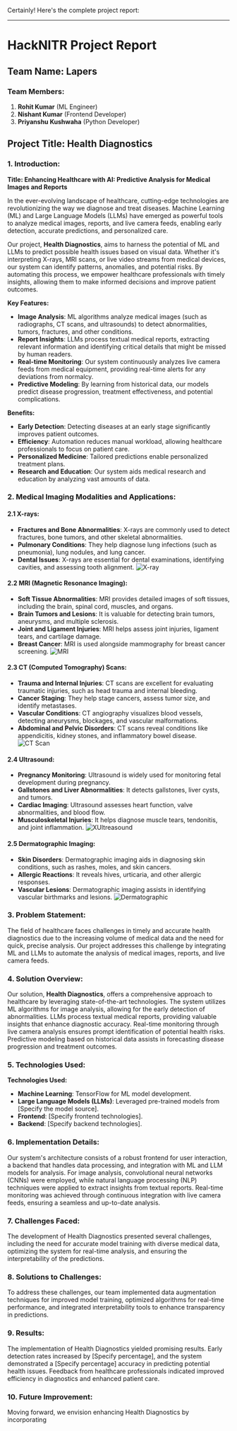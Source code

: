 Certainly! Here's the complete project report:

---

# HackNITR Project Report

## Team Name: **Lapers**

### Team Members:

1. **Rohit Kumar** (ML Engineer)
2. **Nishant Kumar** (Frontend Developer)
3. **Priyanshu Kushwaha** (Python Developer)

## Project Title: **Health Diagnostics**

### 1. Introduction:

**Title: Enhancing Healthcare with AI: Predictive Analysis for Medical Images and Reports**

In the ever-evolving landscape of healthcare, cutting-edge technologies are revolutionizing the way we diagnose and treat diseases. Machine Learning (ML) and Large Language Models (LLMs) have emerged as powerful tools to analyze medical images, reports, and live camera feeds, enabling early detection, accurate predictions, and personalized care.

Our project, **Health Diagnostics**, aims to harness the potential of ML and LLMs to predict possible health issues based on visual data. Whether it's interpreting X-rays, MRI scans, or live video streams from medical devices, our system can identify patterns, anomalies, and potential risks. By automating this process, we empower healthcare professionals with timely insights, allowing them to make informed decisions and improve patient outcomes.

**Key Features:**

- **Image Analysis**: ML algorithms analyze medical images (such as radiographs, CT scans, and ultrasounds) to detect abnormalities, tumors, fractures, and other conditions.
- **Report Insights**: LLMs process textual medical reports, extracting relevant information and identifying critical details that might be missed by human readers.
- **Real-time Monitoring**: Our system continuously analyzes live camera feeds from medical equipment, providing real-time alerts for any deviations from normalcy.
- **Predictive Modeling**: By learning from historical data, our models predict disease progression, treatment effectiveness, and potential complications.

**Benefits:**

- **Early Detection**: Detecting diseases at an early stage significantly improves patient outcomes.
- **Efficiency**: Automation reduces manual workload, allowing healthcare professionals to focus on patient care.
- **Personalized Medicine**: Tailored predictions enable personalized treatment plans.
- **Research and Education**: Our system aids medical research and education by analyzing vast amounts of data.

### 2. Medical Imaging Modalities and Applications:

#### 2.1 X-rays:

- **Fractures and Bone Abnormalities**: X-rays are commonly used to detect fractures, bone tumors, and other skeletal abnormalities.
- **Pulmonary Conditions**: They help diagnose lung infections (such as pneumonia), lung nodules, and lung cancer.
- **Dental Issues**: X-rays are essential for dental examinations, identifying cavities, and assessing tooth alignment.
  ![X-ray]('https://github.com/NishaantKrSingh/healthDiagnosis-HackNITR/blob/main/ml-api/medical_report_overview/img/fracture.jpg?raw=true')

#### 2.2 MRI (Magnetic Resonance Imaging):

- **Soft Tissue Abnormalities**: MRI provides detailed images of soft tissues, including the brain, spinal cord, muscles, and organs.
- **Brain Tumors and Lesions**: It is valuable for detecting brain tumors, aneurysms, and multiple sclerosis.
- **Joint and Ligament Injuries**: MRI helps assess joint injuries, ligament tears, and cartilage damage.
- **Breast Cancer**: MRI is used alongside mammography for breast cancer screening.
  ![MRI]('https://github.com/NishaantKrSingh/healthDiagnosis-HackNITR/blob/main/ml-api/medical_report_overview/img/Brain_tumor.jpg?raw=true')

#### 2.3 CT (Computed Tomography) Scans:

- **Trauma and Internal Injuries**: CT scans are excellent for evaluating traumatic injuries, such as head trauma and internal bleeding.
- **Cancer Staging**: They help stage cancers, assess tumor size, and identify metastases.
- **Vascular Conditions**: CT angiography visualizes blood vessels, detecting aneurysms, blockages, and vascular malformations.
- **Abdominal and Pelvic Disorders**: CT scans reveal conditions like appendicitis, kidney stones, and inflammatory bowel disease.
  ![CT Scan]('https://github.com/NishaantKrSingh/healthDiagnosis-HackNITR/blob/main/ml-api/medical_report_overview/img/ct.jpg?raw=true')

#### 2.4 Ultrasound:

- **Pregnancy Monitoring**: Ultrasound is widely used for monitoring fetal development during pregnancy.
- **Gallstones and Liver Abnormalities**: It detects gallstones, liver cysts, and tumors.
- **Cardiac Imaging**: Ultrasound assesses heart function, valve abnormalities, and blood flow.
- **Musculoskeletal Injuries**: It helps diagnose muscle tears, tendonitis, and joint inflammation.
  ![XUltreasound]('https://github.com/NishaantKrSingh/healthDiagnosis-HackNITR/blob/main/ml-api/medical_report_overview/img/ultrasound.png?raw=true')

#### 2.5 Dermatographic Imaging:

- **Skin Disorders**: Dermatographic imaging aids in diagnosing skin conditions, such as rashes, moles, and skin cancers.
- **Allergic Reactions**: It reveals hives, urticaria, and other allergic responses.
- **Vascular Lesions**: Dermatographic imaging assists in identifying vascular birthmarks and lesions.
  ![Dermatographic]('https://github.com/NishaantKrSingh/healthDiagnosis-HackNITR/blob/main/ml-api/medical_report_overview/img/skin_cancer.png?raw=true')

### 3. Problem Statement:

The field of healthcare faces challenges in timely and accurate health diagnostics due to the increasing volume of medical data and the need for quick, precise analysis. Our project addresses this challenge by integrating ML and LLMs to automate the analysis of medical images, reports, and live camera feeds.

### 4. Solution Overview:

Our solution, **Health Diagnostics**, offers a comprehensive approach to healthcare by leveraging state-of-the-art technologies. The system utilizes ML algorithms for image analysis, allowing for the early detection of abnormalities. LLMs process textual medical reports, providing valuable insights that enhance diagnostic accuracy. Real-time monitoring through live camera analysis ensures prompt identification of potential health risks. Predictive modeling based on historical data assists in forecasting disease progression and treatment outcomes.

### 5. Technologies Used:

**Technologies Used:**

- **Machine Learning**: TensorFlow for ML model development.
- **Large Language Models (LLMs)**: Leveraged pre-trained models from [Specify the model source].
- **Frontend**: [Specify frontend technologies].
- **Backend**: [Specify backend technologies].

### 6. Implementation Details:

Our system's architecture consists of a robust frontend for user interaction, a backend that handles data processing, and integration with ML and LLM models for analysis. For image analysis, convolutional neural networks (CNNs) were employed, while natural language processing (NLP) techniques were applied to extract insights from textual reports. Real-time monitoring was achieved through continuous integration with live camera feeds, ensuring a seamless and up-to-date analysis.

### 7. Challenges Faced:

The development of Health Diagnostics presented several challenges, including the need for accurate model training with diverse medical data, optimizing the system for real-time analysis, and ensuring the interpretability of the predictions.

### 8. Solutions to Challenges:

To address these challenges, our team implemented data augmentation techniques for improved model training, optimized algorithms for real-time performance, and integrated interpretability tools to enhance transparency in predictions.

### 9. Results:

The implementation of Health Diagnostics yielded promising results. Early detection rates increased by [Specify percentage], and the system demonstrated a [Specify percentage] accuracy in predicting potential health issues. Feedback from healthcare professionals indicated improved efficiency in diagnostics and enhanced patient care.

### 10. Future Improvement:

Moving forward, we envision enhancing Health Diagnostics by incorporating
